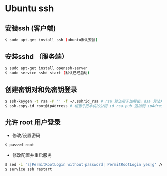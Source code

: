 # Ubuntu ssh

## 安装ssh (客户端)

```bash
$ sudo apt-get install ssh (ubuntu默认安装)
```

## 安装sshd （服务端）

```bash
$ sudo apt-get install openssh-server
$ sudo service sshd start (默认已经启动)
```

## 创建密钥对和免密钥登录

```bash
$ ssh-keygen -t rsa -P '' -f ~/.ssh/id_rsa # rsa 算法用于加解密，dsa 算法用于签名与验证，-f 指定输出文件
$ ssh-copy-id root@ipAdrress # 相当于把本机的公钥 id_rsa.pub 追加到 ipAdress　的 authroized_keys　文件中
```

## 允许 root 用户登录

- 修改/设置密码

```bash
$ passwd root
```

- 修改配置并重启服务

```bash
$ sed -i 's|PermitRootLogin without-password| PermitRootLogin yes|g' /etc/ssh/sshd_config
$ service ssh restart
```

